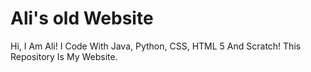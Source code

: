 # Ali's old Website

Hi, I Am Ali! I Code With Java, Python, CSS, HTML 5 And Scratch! This Repository Is My Website.
